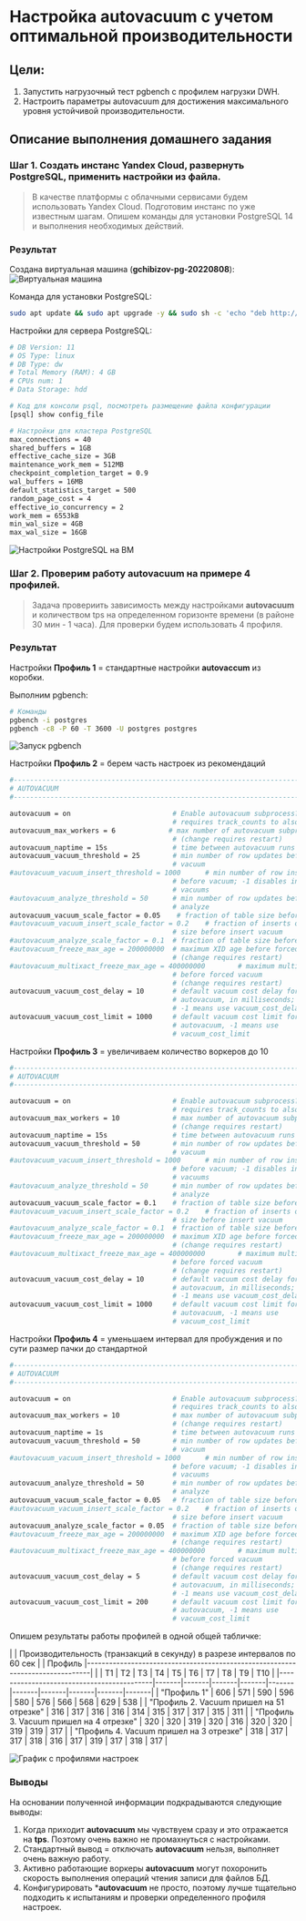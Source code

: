 # Настройка autovacuum с учетом оптимальной производительности

## Цели:
1. Запустить нагрузочный тест pgbench с профилем нагрузки DWH.
1. Настроить параметры autovacuum для достижения максимального уровня устойчивой производительности.

## Описание выполнения домашнего задания

### Шаг 1. Создать инстанс Yandex Cloud, развернуть PostgreSQL, применить настройки из файла.

> В качестве платформы с облачными сервисами будем использовать Yandex Cloud. Подготовим инстанс по уже известным шагам. Опишем команды для установки PostgreSQL 14 и выполнения необходимых действий.

### Результат

Создана виртуальная машина (**gchibizov-pg-20220808**):
![Виртуальная машина](/images/scr-dz08-01.png)

Команда для установки PostgreSQL:

```bash
sudo apt update && sudo apt upgrade -y && sudo sh -c 'echo "deb http://apt.postgresql.org/pub/repos/apt $(lsb_release -cs)-pgdg main" > /etc/apt/sources.list.d/pgdg.list' && wget --quiet -O - https://www.postgresql.org/media/keys/ACCC4CF8.asc | sudo apt-key add - && sudo apt-get update && sudo apt-get -y install postgresql-14
```

Настройки для сервера PostgreSQL:

```bash
# DB Version: 11
# OS Type: linux
# DB Type: dw
# Total Memory (RAM): 4 GB
# CPUs num: 1
# Data Storage: hdd

# Код для консоли psql, посмотреть размещение файла конфигурации
[psql] show config_file

# Настройки для кластера PostgreSQL
max_connections = 40
shared_buffers = 1GB
effective_cache_size = 3GB
maintenance_work_mem = 512MB
checkpoint_completion_target = 0.9
wal_buffers = 16MB
default_statistics_target = 500
random_page_cost = 4
effective_io_concurrency = 2
work_mem = 6553kB
min_wal_size = 4GB
max_wal_size = 16GB
```
![Настройки PostgreSQL на ВМ](/images/scr-dz08-02.png)

### Шаг 2. Проверим работу autovacuum на примере 4 профилей.

> Задача провериить зависимость между настройками **autovacuum** и количеством tps на определенном горизонте времени (в районе 30 мин - 1 часа). Для проверки будем использовать 4 профиля.

### Результат

Настройки **Профиль 1** = стандартные настройки **autovaccum** из коробки.

Выполним pgbench:

```bash
# Команды
pgbench -i postgres
pgbench -c8 -P 60 -T 3600 -U postgres postgres
```
![Запуск pgbench](/images/scr-dz08-03.png)


Настройки **Профиль 2** = берем часть настроек из рекомендаций

```bash
#------------------------------------------------------------------------------
# AUTOVACUUM
#------------------------------------------------------------------------------

autovacuum = on                         # Enable autovacuum subprocess?  'on'
                                        # requires track_counts to also be on.
autovacuum_max_workers = 6             # max number of autovacuum subprocesses
                                        # (change requires restart)
autovacuum_naptime = 15s                # time between autovacuum runs
autovacuum_vacuum_threshold = 25        # min number of row updates before
                                        # vacuum
#autovacuum_vacuum_insert_threshold = 1000      # min number of row inserts
                                        # before vacuum; -1 disables insert
                                        # vacuums
#autovacuum_analyze_threshold = 50      # min number of row updates before
                                        # analyze
autovacuum_vacuum_scale_factor = 0.05    # fraction of table size before vacuum
#autovacuum_vacuum_insert_scale_factor = 0.2    # fraction of inserts over table
                                        # size before insert vacuum
#autovacuum_analyze_scale_factor = 0.1  # fraction of table size before analyze
#autovacuum_freeze_max_age = 200000000  # maximum XID age before forced vacuum
                                        # (change requires restart)
#autovacuum_multixact_freeze_max_age = 400000000        # maximum multixact age
                                        # before forced vacuum
                                        # (change requires restart)
autovacuum_vacuum_cost_delay = 10       # default vacuum cost delay for
                                        # autovacuum, in milliseconds;
                                        # -1 means use vacuum_cost_delay
autovacuum_vacuum_cost_limit = 1000     # default vacuum cost limit for
                                        # autovacuum, -1 means use
                                        # vacuum_cost_limit
```

Настройки **Профиль 3** = увеличиваем количество воркеров до 10

```bash
#------------------------------------------------------------------------------
# AUTOVACUUM
#------------------------------------------------------------------------------

autovacuum = on                         # Enable autovacuum subprocess?  'on'
                                        # requires track_counts to also be on.
autovacuum_max_workers = 10             # max number of autovacuum subprocesses
                                        # (change requires restart)
autovacuum_naptime = 15s                # time between autovacuum runs
autovacuum_vacuum_threshold = 50        # min number of row updates before
                                        # vacuum
#autovacuum_vacuum_insert_threshold = 1000      # min number of row inserts
                                        # before vacuum; -1 disables insert
                                        # vacuums
#autovacuum_analyze_threshold = 50      # min number of row updates before
                                        # analyze
autovacuum_vacuum_scale_factor = 0.1    # fraction of table size before vacuum
#autovacuum_vacuum_insert_scale_factor = 0.2    # fraction of inserts over table
                                        # size before insert vacuum
#autovacuum_analyze_scale_factor = 0.1  # fraction of table size before analyze
#autovacuum_freeze_max_age = 200000000  # maximum XID age before forced vacuum
                                        # (change requires restart)
#autovacuum_multixact_freeze_max_age = 400000000        # maximum multixact age
                                        # before forced vacuum
                                        # (change requires restart)
autovacuum_vacuum_cost_delay = 10       # default vacuum cost delay for
                                        # autovacuum, in milliseconds;
                                        # -1 means use vacuum_cost_delay
autovacuum_vacuum_cost_limit = 1000     # default vacuum cost limit for
                                        # autovacuum, -1 means use
                                        # vacuum_cost_limit
```

Настройки **Профиль 4** = уменьшаем интервал для пробуждения и по сути размер пачки до стандартной

```bash
#------------------------------------------------------------------------------
# AUTOVACUUM
#------------------------------------------------------------------------------

autovacuum = on                         # Enable autovacuum subprocess?  'on'
                                        # requires track_counts to also be on.
autovacuum_max_workers = 10             # max number of autovacuum subprocesses
                                        # (change requires restart)
autovacuum_naptime = 1s                 # time between autovacuum runs
autovacuum_vacuum_threshold = 50        # min number of row updates before
                                        # vacuum
#autovacuum_vacuum_insert_threshold = 1000      # min number of row inserts
                                        # before vacuum; -1 disables insert
                                        # vacuums
autovacuum_analyze_threshold = 50       # min number of row updates before
                                        # analyze
autovacuum_vacuum_scale_factor = 0.05   # fraction of table size before vacuum
#autovacuum_vacuum_insert_scale_factor = 0.2    # fraction of inserts over table
                                        # size before insert vacuum
autovacuum_analyze_scale_factor = 0.05  # fraction of table size before analyze
#autovacuum_freeze_max_age = 200000000  # maximum XID age before forced vacuum
                                        # (change requires restart)
#autovacuum_multixact_freeze_max_age = 400000000        # maximum multixact age
                                        # before forced vacuum
                                        # (change requires restart)
autovacuum_vacuum_cost_delay = 5        # default vacuum cost delay for
                                        # autovacuum, in milliseconds;
                                        # -1 means use vacuum_cost_delay
autovacuum_vacuum_cost_limit = 200      # default vacuum cost limit for
                                        # autovacuum, -1 means use
                                        # vacuum_cost_limit

```

Опишем результаты работы профилей в одной общей табличке:

|                                           |    Производительность (транзакций в секунду) в разрезе интервалов по 60 сек   |
|                Профиль                    |-------------------------------------------------------------------------------|
|                                           |  T1   |  T2   |  T3   |  T4   |  T5   |  T6   |  T7   |  T8   |  T9   |  T10  |
|-------------------------------------------|-------|-------|-------|-------|-------|-------|-------|-------|-------|-------|
|  "Профиль 1"                              |  606  |  571  |  590  |  596  |  580  |  576  |  566  |  568  |  629  |  538  |
|  "Профиль 2. Vacuum пришел на 51 отрезке" |  316  |  317  |  316  |  316  |  314  |  315  |  317  |  317  |  315  |  311  |
|  "Профиль 3. Vacuum пришел на 4 отрезке"  |  320  |  320  |  319  |  320  |  316  |  320  |  320  |  319  |  319  |  317  |
|  "Профиль 4. Vacuum пришел на 3 отрезке"  |  318  |  317  |  317  |  318  |  316  |  317  |  319  |  317  |  318  |  317  |

![График с профилями настроек](/images/scr-dz08-04.png)

### Выводы
На основании полученной информации подкрадываются следующие выводы:

1. Когда приходит **autovacuum** мы чувствуем сразу и это отражается на **tps**. Поэтому очень важно не промахнуться с настройками.
1. Стандартный вывод = отключать **autovacuum** нельзя, выполняет очень важную работу.
1. Активно работающие воркеры **autovacuum** могут похоронить скорость выполнения операций чтения записи для файлов БД.
1. Конфигурировать ***autovacuum** не просто, поэтому лучше тщательно подходить к испытаниям и проверки определенного профиля настроек.